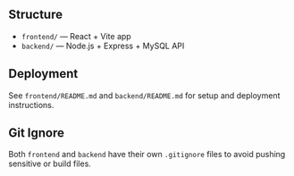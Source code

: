 ## Structure

- `frontend/` — React + Vite app
- `backend/` — Node.js + Express + MySQL API

## Deployment

See `frontend/README.md` and `backend/README.md` for setup and deployment instructions.

## Git Ignore

Both `frontend` and `backend` have their own `.gitignore` files to avoid pushing sensitive or build files.
